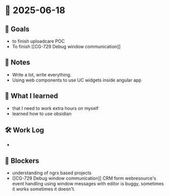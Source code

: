 # 📅 2025-06-18

## 🚀 Goals
- to finish uploadcare POC
- To finish [[CG-729 Debug window communication]]

## 🧠 Notes
- Write a lot, write everything.
- Using web components to use UC widgets inside angular app 

## 🔁 What I learned
- that I need to work extra hours on myself
- learned how to use obsidian

## 🛠 Work Log
- 

## 🧱 Blockers
- understanding of ngrx based projects
- [[CG-729 Debug window communication]] CRM form webresource's event handling using window messages with editor is buggy, sometimes it works sometimes it doesn't.

